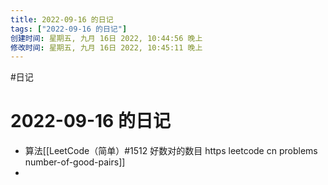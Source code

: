 ```yaml
---
title: 2022-09-16 的日记
tags: ["2022-09-16 的日记"]
创建时间: 星期五, 九月 16日 2022, 10:44:56 晚上
修改时间: 星期五, 九月 16日 2022, 10:45:11 晚上
---
```

#日记

# 2022-09-16 的日记

- 算法[[LeetCode（简单）#1512 好数对的数目 https leetcode cn problems number-of-good-pairs]]
-